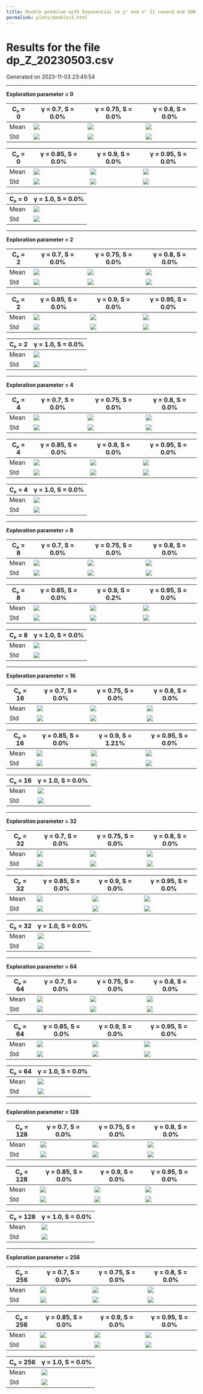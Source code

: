 ```yaml
---
title: Double pendulum with Exponential to yᵉ and xᵉ II reward and 500 steps
permalink: plots/double/Z.html
---
```


# Results for the file dp_Z_20230503.csv 

Generated on 2023-11-03 23:49:54

---

**Exploration parameter = 0**

| Cₚ = 0 | γ = 0.7, S = 0.0% | γ = 0.75, S = 0.0% | γ = 0.8, S = 0.0% | 
| --- | --- | --- | --- | 
| Mean | ![](fig/dp_Z/mean_g_0.7_cp_0.png) | ![](fig/dp_Z/mean_g_0.75_cp_0.png) | ![](fig/dp_Z/mean_g_0.8_cp_0.png) | 
| Std | ![](fig/dp_Z/std_g_0.7_cp_0.png) | ![](fig/dp_Z/std_g_0.75_cp_0.png) | ![](fig/dp_Z/std_g_0.8_cp_0.png) | 

| Cₚ = 0 | γ = 0.85, S = 0.0% | γ = 0.9, S = 0.0% | γ = 0.95, S = 0.0% | 
| --- | --- | --- | --- | 
| Mean | ![](fig/dp_Z/mean_g_0.85_cp_0.png) | ![](fig/dp_Z/mean_g_0.9_cp_0.png) | ![](fig/dp_Z/mean_g_0.95_cp_0.png) | 
| Std | ![](fig/dp_Z/std_g_0.85_cp_0.png) | ![](fig/dp_Z/std_g_0.9_cp_0.png) | ![](fig/dp_Z/std_g_0.95_cp_0.png) | 

| Cₚ = 0 | γ = 1.0, S = 0.0% | 
| --- | --- | 
| Mean | ![](fig/dp_Z/mean_g_1.0_cp_0.png) | 
| Std | ![](fig/dp_Z/std_g_1.0_cp_0.png) | 

---

**Exploration parameter = 2**

| Cₚ = 2 | γ = 0.7, S = 0.0% | γ = 0.75, S = 0.0% | γ = 0.8, S = 0.0% | 
| --- | --- | --- | --- | 
| Mean | ![](fig/dp_Z/mean_g_0.7_cp_2.png) | ![](fig/dp_Z/mean_g_0.75_cp_2.png) | ![](fig/dp_Z/mean_g_0.8_cp_2.png) | 
| Std | ![](fig/dp_Z/std_g_0.7_cp_2.png) | ![](fig/dp_Z/std_g_0.75_cp_2.png) | ![](fig/dp_Z/std_g_0.8_cp_2.png) | 

| Cₚ = 2 | γ = 0.85, S = 0.0% | γ = 0.9, S = 0.0% | γ = 0.95, S = 0.0% | 
| --- | --- | --- | --- | 
| Mean | ![](fig/dp_Z/mean_g_0.85_cp_2.png) | ![](fig/dp_Z/mean_g_0.9_cp_2.png) | ![](fig/dp_Z/mean_g_0.95_cp_2.png) | 
| Std | ![](fig/dp_Z/std_g_0.85_cp_2.png) | ![](fig/dp_Z/std_g_0.9_cp_2.png) | ![](fig/dp_Z/std_g_0.95_cp_2.png) | 

| Cₚ = 2 | γ = 1.0, S = 0.0% | 
| --- | --- | 
| Mean | ![](fig/dp_Z/mean_g_1.0_cp_2.png) | 
| Std | ![](fig/dp_Z/std_g_1.0_cp_2.png) | 

---

**Exploration parameter = 4**

| Cₚ = 4 | γ = 0.7, S = 0.0% | γ = 0.75, S = 0.0% | γ = 0.8, S = 0.0% | 
| --- | --- | --- | --- | 
| Mean | ![](fig/dp_Z/mean_g_0.7_cp_4.png) | ![](fig/dp_Z/mean_g_0.75_cp_4.png) | ![](fig/dp_Z/mean_g_0.8_cp_4.png) | 
| Std | ![](fig/dp_Z/std_g_0.7_cp_4.png) | ![](fig/dp_Z/std_g_0.75_cp_4.png) | ![](fig/dp_Z/std_g_0.8_cp_4.png) | 

| Cₚ = 4 | γ = 0.85, S = 0.0% | γ = 0.9, S = 0.0% | γ = 0.95, S = 0.0% | 
| --- | --- | --- | --- | 
| Mean | ![](fig/dp_Z/mean_g_0.85_cp_4.png) | ![](fig/dp_Z/mean_g_0.9_cp_4.png) | ![](fig/dp_Z/mean_g_0.95_cp_4.png) | 
| Std | ![](fig/dp_Z/std_g_0.85_cp_4.png) | ![](fig/dp_Z/std_g_0.9_cp_4.png) | ![](fig/dp_Z/std_g_0.95_cp_4.png) | 

| Cₚ = 4 | γ = 1.0, S = 0.0% | 
| --- | --- | 
| Mean | ![](fig/dp_Z/mean_g_1.0_cp_4.png) | 
| Std | ![](fig/dp_Z/std_g_1.0_cp_4.png) | 

---

**Exploration parameter = 8**

| Cₚ = 8 | γ = 0.7, S = 0.0% | γ = 0.75, S = 0.0% | γ = 0.8, S = 0.0% | 
| --- | --- | --- | --- | 
| Mean | ![](fig/dp_Z/mean_g_0.7_cp_8.png) | ![](fig/dp_Z/mean_g_0.75_cp_8.png) | ![](fig/dp_Z/mean_g_0.8_cp_8.png) | 
| Std | ![](fig/dp_Z/std_g_0.7_cp_8.png) | ![](fig/dp_Z/std_g_0.75_cp_8.png) | ![](fig/dp_Z/std_g_0.8_cp_8.png) | 

| Cₚ = 8 | γ = 0.85, S = 0.0% | γ = 0.9, S = 0.2% | γ = 0.95, S = 0.0% | 
| --- | --- | --- | --- | 
| Mean | ![](fig/dp_Z/mean_g_0.85_cp_8.png) | ![](fig/dp_Z/mean_g_0.9_cp_8.png) | ![](fig/dp_Z/mean_g_0.95_cp_8.png) | 
| Std | ![](fig/dp_Z/std_g_0.85_cp_8.png) | ![](fig/dp_Z/std_g_0.9_cp_8.png) | ![](fig/dp_Z/std_g_0.95_cp_8.png) | 

| Cₚ = 8 | γ = 1.0, S = 0.0% | 
| --- | --- | 
| Mean | ![](fig/dp_Z/mean_g_1.0_cp_8.png) | 
| Std | ![](fig/dp_Z/std_g_1.0_cp_8.png) | 

---

**Exploration parameter = 16**

| Cₚ = 16 | γ = 0.7, S = 0.0% | γ = 0.75, S = 0.0% | γ = 0.8, S = 0.0% | 
| --- | --- | --- | --- | 
| Mean | ![](fig/dp_Z/mean_g_0.7_cp_16.png) | ![](fig/dp_Z/mean_g_0.75_cp_16.png) | ![](fig/dp_Z/mean_g_0.8_cp_16.png) | 
| Std | ![](fig/dp_Z/std_g_0.7_cp_16.png) | ![](fig/dp_Z/std_g_0.75_cp_16.png) | ![](fig/dp_Z/std_g_0.8_cp_16.png) | 

| Cₚ = 16 | γ = 0.85, S = 0.0% | γ = 0.9, S = 1.21% | γ = 0.95, S = 0.0% | 
| --- | --- | --- | --- | 
| Mean | ![](fig/dp_Z/mean_g_0.85_cp_16.png) | ![](fig/dp_Z/mean_g_0.9_cp_16.png) | ![](fig/dp_Z/mean_g_0.95_cp_16.png) | 
| Std | ![](fig/dp_Z/std_g_0.85_cp_16.png) | ![](fig/dp_Z/std_g_0.9_cp_16.png) | ![](fig/dp_Z/std_g_0.95_cp_16.png) | 

| Cₚ = 16 | γ = 1.0, S = 0.0% | 
| --- | --- | 
| Mean | ![](fig/dp_Z/mean_g_1.0_cp_16.png) | 
| Std | ![](fig/dp_Z/std_g_1.0_cp_16.png) | 

---

**Exploration parameter = 32**

| Cₚ = 32 | γ = 0.7, S = 0.0% | γ = 0.75, S = 0.0% | γ = 0.8, S = 0.0% | 
| --- | --- | --- | --- | 
| Mean | ![](fig/dp_Z/mean_g_0.7_cp_32.png) | ![](fig/dp_Z/mean_g_0.75_cp_32.png) | ![](fig/dp_Z/mean_g_0.8_cp_32.png) | 
| Std | ![](fig/dp_Z/std_g_0.7_cp_32.png) | ![](fig/dp_Z/std_g_0.75_cp_32.png) | ![](fig/dp_Z/std_g_0.8_cp_32.png) | 

| Cₚ = 32 | γ = 0.85, S = 0.0% | γ = 0.9, S = 0.0% | γ = 0.95, S = 0.0% | 
| --- | --- | --- | --- | 
| Mean | ![](fig/dp_Z/mean_g_0.85_cp_32.png) | ![](fig/dp_Z/mean_g_0.9_cp_32.png) | ![](fig/dp_Z/mean_g_0.95_cp_32.png) | 
| Std | ![](fig/dp_Z/std_g_0.85_cp_32.png) | ![](fig/dp_Z/std_g_0.9_cp_32.png) | ![](fig/dp_Z/std_g_0.95_cp_32.png) | 

| Cₚ = 32 | γ = 1.0, S = 0.0% | 
| --- | --- | 
| Mean | ![](fig/dp_Z/mean_g_1.0_cp_32.png) | 
| Std | ![](fig/dp_Z/std_g_1.0_cp_32.png) | 

---

**Exploration parameter = 64**

| Cₚ = 64 | γ = 0.7, S = 0.0% | γ = 0.75, S = 0.0% | γ = 0.8, S = 0.0% | 
| --- | --- | --- | --- | 
| Mean | ![](fig/dp_Z/mean_g_0.7_cp_64.png) | ![](fig/dp_Z/mean_g_0.75_cp_64.png) | ![](fig/dp_Z/mean_g_0.8_cp_64.png) | 
| Std | ![](fig/dp_Z/std_g_0.7_cp_64.png) | ![](fig/dp_Z/std_g_0.75_cp_64.png) | ![](fig/dp_Z/std_g_0.8_cp_64.png) | 

| Cₚ = 64 | γ = 0.85, S = 0.0% | γ = 0.9, S = 0.0% | γ = 0.95, S = 0.0% | 
| --- | --- | --- | --- | 
| Mean | ![](fig/dp_Z/mean_g_0.85_cp_64.png) | ![](fig/dp_Z/mean_g_0.9_cp_64.png) | ![](fig/dp_Z/mean_g_0.95_cp_64.png) | 
| Std | ![](fig/dp_Z/std_g_0.85_cp_64.png) | ![](fig/dp_Z/std_g_0.9_cp_64.png) | ![](fig/dp_Z/std_g_0.95_cp_64.png) | 

| Cₚ = 64 | γ = 1.0, S = 0.0% | 
| --- | --- | 
| Mean | ![](fig/dp_Z/mean_g_1.0_cp_64.png) | 
| Std | ![](fig/dp_Z/std_g_1.0_cp_64.png) | 

---

**Exploration parameter = 128**

| Cₚ = 128 | γ = 0.7, S = 0.0% | γ = 0.75, S = 0.0% | γ = 0.8, S = 0.0% | 
| --- | --- | --- | --- | 
| Mean | ![](fig/dp_Z/mean_g_0.7_cp_128.png) | ![](fig/dp_Z/mean_g_0.75_cp_128.png) | ![](fig/dp_Z/mean_g_0.8_cp_128.png) | 
| Std | ![](fig/dp_Z/std_g_0.7_cp_128.png) | ![](fig/dp_Z/std_g_0.75_cp_128.png) | ![](fig/dp_Z/std_g_0.8_cp_128.png) | 

| Cₚ = 128 | γ = 0.85, S = 0.0% | γ = 0.9, S = 0.0% | γ = 0.95, S = 0.0% | 
| --- | --- | --- | --- | 
| Mean | ![](fig/dp_Z/mean_g_0.85_cp_128.png) | ![](fig/dp_Z/mean_g_0.9_cp_128.png) | ![](fig/dp_Z/mean_g_0.95_cp_128.png) | 
| Std | ![](fig/dp_Z/std_g_0.85_cp_128.png) | ![](fig/dp_Z/std_g_0.9_cp_128.png) | ![](fig/dp_Z/std_g_0.95_cp_128.png) | 

| Cₚ = 128 | γ = 1.0, S = 0.0% | 
| --- | --- | 
| Mean | ![](fig/dp_Z/mean_g_1.0_cp_128.png) | 
| Std | ![](fig/dp_Z/std_g_1.0_cp_128.png) | 

---

**Exploration parameter = 256**

| Cₚ = 256 | γ = 0.7, S = 0.0% | γ = 0.75, S = 0.0% | γ = 0.8, S = 0.0% | 
| --- | --- | --- | --- | 
| Mean | ![](fig/dp_Z/mean_g_0.7_cp_256.png) | ![](fig/dp_Z/mean_g_0.75_cp_256.png) | ![](fig/dp_Z/mean_g_0.8_cp_256.png) | 
| Std | ![](fig/dp_Z/std_g_0.7_cp_256.png) | ![](fig/dp_Z/std_g_0.75_cp_256.png) | ![](fig/dp_Z/std_g_0.8_cp_256.png) | 

| Cₚ = 256 | γ = 0.85, S = 0.0% | γ = 0.9, S = 0.0% | γ = 0.95, S = 0.0% | 
| --- | --- | --- | --- | 
| Mean | ![](fig/dp_Z/mean_g_0.85_cp_256.png) | ![](fig/dp_Z/mean_g_0.9_cp_256.png) | ![](fig/dp_Z/mean_g_0.95_cp_256.png) | 
| Std | ![](fig/dp_Z/std_g_0.85_cp_256.png) | ![](fig/dp_Z/std_g_0.9_cp_256.png) | ![](fig/dp_Z/std_g_0.95_cp_256.png) | 

| Cₚ = 256 | γ = 1.0, S = 0.0% | 
| --- | --- | 
| Mean | ![](fig/dp_Z/mean_g_1.0_cp_256.png) | 
| Std | ![](fig/dp_Z/std_g_1.0_cp_256.png) | 

